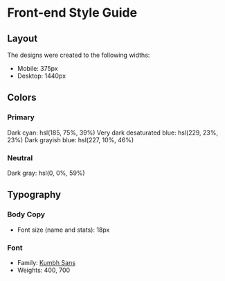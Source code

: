 # Front-end Style Guide

## Layout

The designs were created to the following widths:

- Mobile: 375px
- Desktop: 1440px

## Colors

### Primary

Dark cyan: hsl(185, 75%, 39%)
Very dark desaturated blue: hsl(229, 23%, 23%)
Dark grayish blue: hsl(227, 10%, 46%)

### Neutral

Dark gray: hsl(0, 0%, 59%)

## Typography

### Body Copy

- Font size (name and stats): 18px

### Font

- Family: [Kumbh Sans](https://fonts.google.com/specimen/Kumbh+Sans)
- Weights: 400, 700

<!--# Guia de estilo de front-end 
## Layout 
Os designs foram criados com as seguintes larguras: 
- Móvel: 375 px 
- Desktop: 1440 px 

## Colors 
### Ciano escuro primário: hsl (185, 75%, 39%) 
Azul dessaturado muito escuro : hsl (229, 23%, 23%) 
Azul acinzentado escuro: hsl (227, 10%, 46%)

### Neutro 
Cinza escuro: hsl (0, 0%, 59%) 

## Tipografia ### 
Body Copy - Tamanho da fonte (nome e estatísticas): 18px 

### Fonte - Família: [Kumbh Sans] (https://fonts.google.com/specimen/Kumbh+Sans) - Pesos: 400, 700>
